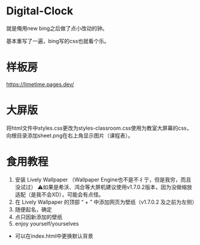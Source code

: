 # Digital-Clock
就是俺用new bing之后做了点小改动的钟。

基本重写了一遍，bing写的css也就看个乐。

# 样板房
https://limetime.pages.dev/

# 大屏版
将html文件中styles.css更改为styles-classroom.css使用为教室大屏幕的css，向根目录添加sheet.png在右上角显示图片（课程表）。

# 食用教程
1. 安装 Lively Wallpaper （Wallpaper Engine也不是不彳亍，但是我穷，而且没试过） ⚠如果是希沃、鸿合等大屏机建议使用v1.7.0.2版本，因为没做缩放适配（是我不会XD），可能会有点怪。
2. 在 Lively Wallpaper 的顶部 “ + ” 中添加网页为壁纸（v1.7.0.2 及之前为左侧）
3. 随便起名，确定
4. 点只因新添加的壁纸
5. enjoy yourself/yourselves

* 可以在index.html中更换默认背景
